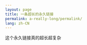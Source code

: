 ```yaml
---
layout: page
title: 一条超长的永久链接
permalink: a-really-long/permalink/
lang: zh-CN
---
```


这个永久链接真的超长超复杂
